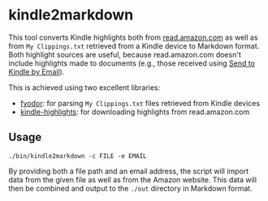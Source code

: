 # kindle2markdown

This tool converts Kindle highlights both from [read.amazon.com](https://read.amazon.com/kp/notebook/) as
well as from `My Clippings.txt` retrieved from a Kindle device to Markdown format. Both highlight sources
are useful, because read.amazon.com doesn't include highlights made to documents (e.g., those received using
[Send to Kindle by Email](https://smile.amazon.com/sendtokindle/email?sa-no-redirect=1)).

This is achieved using two excellent libraries:

* [fyodor](https://github.com/rc2dev/fyodor): for parsing `My Clippings.txt` files retrieved from Kindle devices
* [kindle-highlights](https://github.com/speric/kindle-highlights): for downloading highlights from read.amazon.com

## Usage

```
./bin/kindle2markdown -c FILE -e EMAIL
```

By providing both a file path and an email address, the script will import data
from the given file as well as from the Amazon website. This data will then be
combined and output to the `./out` directory in Markdown format.
